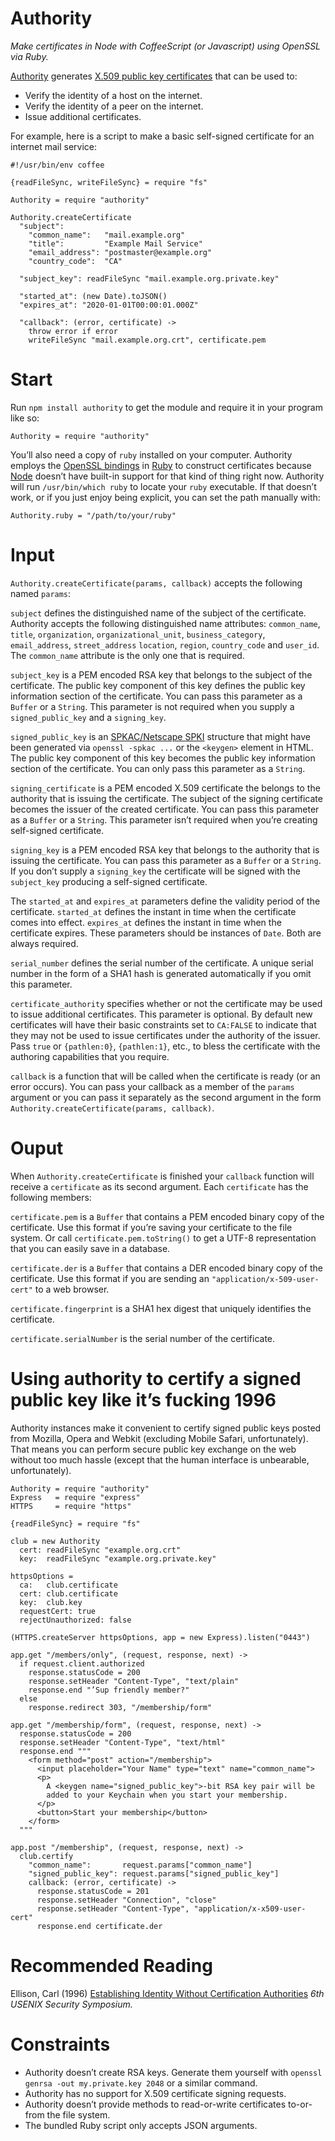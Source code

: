 # Authority
_Make certificates in Node
with CoffeeScript (or Javascript)
using OpenSSL
via Ruby._

[Authority](https://github.com/45678/authority) generates [X.509 public key certificates](https://en.wikipedia.org/wiki/X.509) that can be used to:

- Verify the identity of a host on the internet.
- Verify the identity of a peer on the internet.
- Issue additional certificates.

For example, here is a script to make a basic self-signed certificate for an internet mail service:

    #!/usr/bin/env coffee

    {readFileSync, writeFileSync} = require "fs"

    Authority = require "authority"

    Authority.createCertificate
      "subject":
        "common_name":   "mail.example.org"
        "title":         "Example Mail Service"
        "email_address": "postmaster@example.org"
        "country_code":  "CA"

      "subject_key": readFileSync "mail.example.org.private.key"

      "started_at": (new Date).toJSON()
      "expires_at": "2020-01-01T00:00:01.000Z"

      "callback": (error, certificate) ->
        throw error if error
        writeFileSync "mail.example.org.crt", certificate.pem


# Start

Run `npm install authority` to get the module and require it in your program like so:

    Authority = require "authority"

You’ll also need a copy of `ruby` installed on your computer. Authority employs the [OpenSSL bindings](http://www.ruby-doc.org/stdlib-1.9.3/libdoc/openssl/rdoc/OpenSSL) in [Ruby](http://ruby-lang.org/) to construct certificates because [Node](http://nodejs.org/) doesn’t have built-in support for that kind of thing right now. Authority will run `/usr/bin/which ruby` to locate your `ruby` executable. If that doesn’t work, or if you just enjoy being explicit, you can set the path manually with:

    Authority.ruby = "/path/to/your/ruby"

# Input

`Authority.createCertificate(params, callback)` accepts the following named `params`:

`subject` defines the distinguished name of the subject of the certificate. Authority accepts the following distinguished name attributes: `common_name`, `title`, `organization`, `organizational_unit`, `business_category`, `email_address`, `street_address` `location`, `region`, `country_code` and `user_id`. The `common_name` attribute is the only one that is required.

`subject_key` is a PEM encoded RSA key that belongs to the subject of the certificate. The public key component of this key defines the public key information section of the certificate. You can pass this parameter as a `Buffer` or a `String`. This parameter is not required when you supply a `signed_public_key` and a `signing_key`.

`signed_public_key` is an [SPKAC/Netscape SPKI](http://en.wikipedia.org/wiki/SPKAC) structure that might have been generated via `openssl -spkac ...` or the `<keygen>` element in HTML. The public key component of this key becomes the public key information section of the certificate. You can only pass this parameter as a `String`.

`signing_certificate` is a PEM encoded X.509 certificate the belongs to the authority that is issuing the certificate. The subject of the signing certificate becomes the issuer of the created certificate. You can pass this parameter as a `Buffer` or a `String`. This parameter isn’t required when you’re creating self-signed certificate.

`signing_key` is a PEM encoded RSA key that belongs to the authority that is issuing the certificate. You can pass this parameter as a `Buffer` or a `String`. If you don’t supply a `signing_key` the certificate will be signed with the
`subject_key` producing a self-signed certificate.

The `started_at` and `expires_at` parameters define the validity period of the certificate. `started_at` defines the instant in time when the certificate comes into effect. `expires_at` defines the instant in time when the certificate expires. These parameters should be instances of `Date`. Both are always required.

`serial_number` defines the serial number of the certificate. A unique serial number in the form of a SHA1 hash is generated automatically if you omit this parameter.

`certificate_authority` specifies whether or not the certificate may be used to issue additional certificates. This parameter is optional. By default new certificates will have their basic constraints set to `CA:FALSE` to indicate that they may not be used to issue certificates under the authority of the issuer. Pass `true` or `{pathlen:0}`, `{pathlen:1}`, etc., to bless the certificate with the authoring capabilities that you require.

`callback` is a function that will be called when the certificate is ready (or an error occurs). You can pass your callback as a member of the `params` argument or you can pass it separately as the second argument in the form  `Authority.createCertificate(params, callback)`.

# Ouput

When `Authority.createCertificate` is finished your `callback` function will receive a `certificate` as its second argument. Each `certificate` has the following members:

`certificate.pem` is a `Buffer` that contains a PEM encoded binary copy of the certificate. Use this format if you’re saving your certificate to the file system. Or call `certificate.pem.toString()` to get a UTF-8 representation that you can easily save in a database.

`certificate.der` is a `Buffer` that contains a DER encoded binary copy of the certificate. Use this format if you are sending an `"application/x-509-user-cert"` to a web browser.

`certificate.fingerprint` is a SHA1 hex digest that uniquely identifies the certificate.

`certificate.serialNumber` is the serial number of the certificate.


# Using authority to certify a signed public key like it’s fucking 1996

Authority instances make it convenient to certify signed public keys posted
from Mozilla, Opera and Webkit (excluding Mobile Safari, unfortunately). That
means you can perform secure public key exchange on the web without too much
hassle (except that the human interface is unbearable, unfortunately).

    Authority = require "authority"
    Express   = require "express"
    HTTPS     = require "https"

    {readFileSync} = require "fs"

    club = new Authority
      cert: readFileSync "example.org.crt"
      key:  readFileSync "example.org.private.key"

    httpsOptions =
      ca:   club.certificate
      cert: club.certificate
      key:  club.key
      requestCert: true
      rejectUnauthorized: false

    (HTTPS.createServer httpsOptions, app = new Express).listen("0443")

    app.get "/members/only", (request, response, next) ->
      if request.client.authorized
        response.statusCode = 200
        response.setHeader "Content-Type", "text/plain"
        response.end "’Sup friendly member?"
      else
        response.redirect 303, "/membership/form"

    app.get "/membership/form", (request, response, next) ->
      response.statusCode = 200
      response.setHeader "Content-Type", "text/html"
      response.end """
        <form method="post" action="/membership">
          <input placeholder="Your Name" type="text" name="common_name">
          <p>
            A <keygen name="signed_public_key">-bit RSA key pair will be
            added to your Keychain when you start your membership.
          </p>
          <button>Start your membership</button>
        </form>
      """

    app.post "/membership", (request, response, next) ->
      club.certify
        "common_name":       request.params["common_name"]
        "signed_public_key": request.params["signed_public_key"]
        callback: (error, certificate) ->
          response.statusCode = 201
          response.setHeader "Connection", "close"
          response.setHeader "Content-Type", "application/x-x509-user-cert"
          response.end certificate.der


# Recommended Reading

Ellison, Carl (1996) [Establishing Identity Without Certification Authorities](http://citeseerx.ist.psu.edu/viewdoc/download?doi=10.1.1.31.7263&rep=rep1&type=pdf) _6th USENIX Security Symposium._

# Constraints

- Authority doesn’t create RSA keys. Generate them yourself with `openssl genrsa -out my.private.key 2048` or a similar command.
- Authority has no support for X.509 certificate signing requests.
- Authority doesn’t provide methods to read-or-write certificates to-or-from the file system.
- The bundled Ruby script only accepts JSON arguments.
